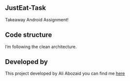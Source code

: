 ## JustEat-Task

Takeaway Android Assignment!

## Code structure
I’m following the clean architecture.


## Developed by

This project developed by Ali Abozaid you can find me [here](https://www.linkedin.com/in/aliabozaid/)
 

